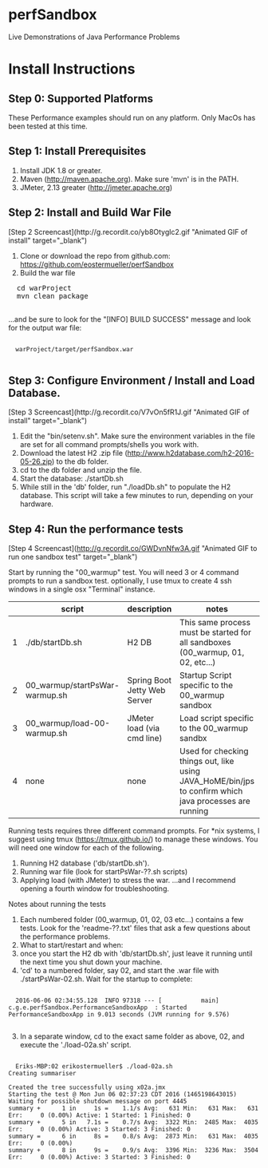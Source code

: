 # perfSandbox
Live Demonstrations of Java Performance Problems


# Install Instructions

## Step 0: Supported Platforms
These Performance examples should run on any platform.  Only MacOs has been tested at this time.

## Step 1: Install Prerequisites
1. Install JDK 1.8 or greater.
2. Maven (http://maven.apache.org).  Make sure 'mvn' is in the PATH.
3. JMeter, 2.13 greater (http://jmeter.apache.org)

## Step 2: Install and Build War File
  <p>
[Step 2 Screencast](http://g.recordit.co/yb8Otyglc2.gif "Animated GIF of install" target="_blank")  

1. Clone or download the repo from github.com:  https://github.com/eostermueller/perfSandbox
2. Build the war file

  <pre>
  cd warProject
  mvn clean package
  </pre>
  ...and be sure to look for the "[INFO] BUILD SUCCESS" message and look for the output war file:
  <pre><code>
  warProject/target/perfSandbox.war
  </code></pre>
  
  

## Step 3: Configure Environment / Install and Load Database.
  <p>
[Step 3 Screencast](http://g.recordit.co/V7vOn5fR1J.gif "Animated GIF of install" target="_blank")  

1. Edit the "bin/setenv.sh".  Make sure the environment variables in the file are set for all command prompts/shells you work with.
2. Download the latest H2 .zip file (http://www.h2database.com/h2-2016-05-26.zip) to the db folder.
3. cd to the db folder and unzip the file.
4. Start the database:  ./startDb.sh
5. While still in the 'db' folder, run "./loadDb.sh" to populate the H2 database. This script will take a few minutes to run, depending on your hardware.

## Step 4: Run the performance tests
[Step 4 Screencast](http://g.recordit.co/GWDvnNfw3A.gif "Animated GIF to run one sandbox test" target="_blank")  


Start by running the "00_warmup" test.  You will need 3 or 4 command prompts to run a sandbox test.  optionally, I use tmux to create 4 ssh windows in a single osx "Terminal" instance.



| | script | description | notes | stop |
|---|---|---|---|---|
| 1| ./db/startDb.sh | H2 DB | This same process must be started for all sandboxes (00_warmup, 01, 02, etc...) | Use Ctrl+C |
| 2| 00_warmup/startPsWar-warmup.sh | Spring Boot Jetty Web Server | Startup Script specific to the 00_warmup sandbox | Use Ctrl+C |
| 3| 00_warmup/load-00-warmup.sh | JMeter load (via cmd line) | Load script specific to the 00_warmup sandbx | Use Ctrl+C |
| 4| none | none | Used for checking things out, like using JAVA_HoME/bin/jps to confirm which java processes are running ||

Running tests requires three different command prompts.  For *nix systems, I suggest using tmux (https://tmux.github.io/) to manage these windows.  You will need one window for each of the following.
1. Running H2 database ('db/startDb.sh').
2. Running war file (look for startPsWar-??.sh scripts)
3. Applying load (with JMeter) to stress the war.
...and I recommend opening a fourth window for troubleshooting.

Notes about running the tests
1. Each numbered folder (00_warmup, 01, 02, 03 etc...) contains a few tests.  Look for the 'readme-??.txt' files that ask a few questions about the performance problems.
2. What to start/restart and when:
  1. once you start the H2 db with 'db/startDb.sh', just leave it running until the next time you shut down your machine.
  2. 'cd' to a numbered folder, say 02, and start the .war file with ./startPsWar-02.sh.  Wait for the startup to complete:
  <pre><code>
  2016-06-06 02:34:55.128  INFO 97318 --- [           main] c.g.e.perfSandbox.PerformanceSandboxApp  : Started PerformanceSandboxApp in 9.013 seconds (JVM running for 9.576)
  </code></pre>
  3. In a separate window, cd to the exact same folder as above, 02, and execute the './load-02a.sh' script.
  <pre><code>
  Eriks-MBP:02 erikostermueller$ ./load-02a.sh 
Creating summariser <summary>
Created the tree successfully using x02a.jmx
Starting the test @ Mon Jun 06 02:37:23 CDT 2016 (1465198643015)
Waiting for possible shutdown message on port 4445
summary +      1 in     1s =    1.1/s Avg:   631 Min:   631 Max:   631 Err:     0 (0.00%) Active: 1 Started: 1 Finished: 0
summary +      5 in   7.1s =    0.7/s Avg:  3322 Min:  2485 Max:  4035 Err:     0 (0.00%) Active: 3 Started: 3 Finished: 0
summary =      6 in     8s =    0.8/s Avg:  2873 Min:   631 Max:  4035 Err:     0 (0.00%)
summary +      8 in     9s =    0.9/s Avg:  3396 Min:  3236 Max:  3504 Err:     0 (0.00%) Active: 3 Started: 3 Finished: 0
</code></pre>
